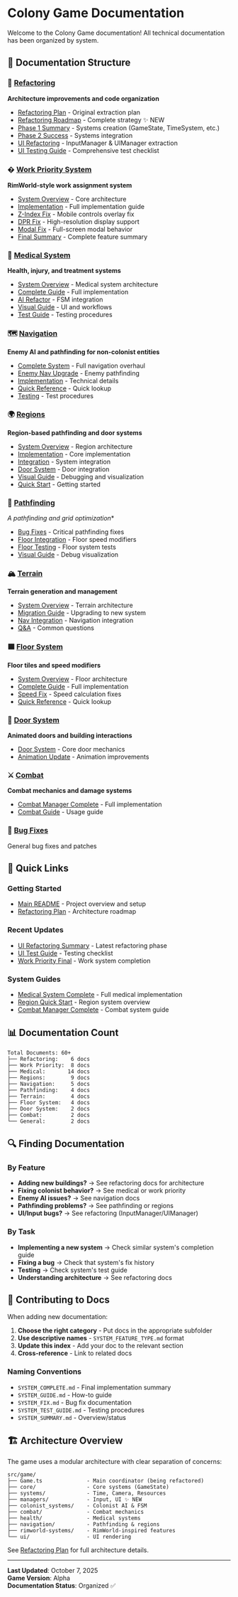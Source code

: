 # Colony Game Documentation

Welcome to the Colony Game documentation! All technical documentation has been organized by system.

## 📁 Documentation Structure

### 🔧 [Refactoring](./refactoring/)
**Architecture improvements and code organization**
- [Refactoring Plan](./refactoring/REFACTORING_PLAN.md) - Original extraction plan
- [Refactoring Roadmap](./refactoring/GAME_TS_REFACTORING_ROADMAP.md) - Complete strategy ✨ NEW
- [Phase 1 Summary](./refactoring/REFACTORING_SUMMARY.md) - Systems creation (GameState, TimeSystem, etc.)
- [Phase 2 Success](./refactoring/REFACTORING_SUCCESS.md) - Systems integration
- [UI Refactoring](./refactoring/UI_REFACTORING_SUMMARY.md) - InputManager & UIManager extraction
- [UI Testing Guide](./refactoring/UI_REFACTORING_TEST_GUIDE.md) - Comprehensive test checklist

### � [Work Priority System](./work-priority/)
**RimWorld-style work assignment system**
- [System Overview](./work-priority/WORK_PRIORITY_SYSTEM.md) - Core architecture
- [Implementation](./work-priority/WORK_PRIORITY_IMPLEMENTATION.md) - Full implementation guide
- [Z-Index Fix](./work-priority/WORK_PRIORITY_ZINDEX_FIX.md) - Mobile controls overlay fix
- [DPR Fix](./work-priority/WORK_PRIORITY_DPR_FIX.md) - High-resolution display support
- [Modal Fix](./work-priority/WORK_PRIORITY_MODAL_FIX.md) - Full-screen modal behavior
- [Final Summary](./work-priority/WORK_PRIORITY_FINAL_SUMMARY.md) - Complete feature summary

### 🏥 [Medical System](./medical/)
**Health, injury, and treatment systems**
- [System Overview](./medical/MEDICAL_README.md) - Medical system architecture
- [Complete Guide](./medical/MEDICAL_SYSTEM_COMPLETE.md) - Full implementation
- [AI Refactor](./medical/MEDICAL_AI_REFACTOR_SUMMARY.md) - FSM integration
- [Visual Guide](./medical/MEDICAL_VISUAL_GUIDE.md) - UI and workflows
- [Test Guide](./medical/MEDICAL_TEST_GUIDE.md) - Testing procedures

### 🗺️ [Navigation](./navigation/)
**Enemy AI and pathfinding for non-colonist entities**
- [Complete System](./navigation/COMPLETE_NAVIGATION_SYSTEM.md) - Full navigation overhaul
- [Enemy Nav Upgrade](./navigation/ENEMY_NAVIGATION_UPGRADE.md) - Enemy pathfinding
- [Implementation](./navigation/ENEMY_NAV_IMPLEMENTATION.md) - Technical details
- [Quick Reference](./navigation/ENEMY_NAV_QUICKREF.md) - Quick lookup
- [Testing](./navigation/ENEMY_NAV_TESTING.md) - Test procedures

### 🌍 [Regions](./regions/)
**Region-based pathfinding and door systems**
- [System Overview](./regions/REGION_SYSTEM.md) - Region architecture
- [Implementation](./regions/REGION_IMPLEMENTATION_SUMMARY.md) - Core implementation
- [Integration](./regions/REGION_INTEGRATION_SUMMARY.md) - System integration
- [Door System](./regions/REGION_DOOR_UPDATE.md) - Door integration
- [Visual Guide](./regions/REGION_VISUAL_GUIDE.md) - Debugging and visualization
- [Quick Start](./regions/REGION_QUICK_START.md) - Getting started

### 🧭 [Pathfinding](./pathfinding/)
**A* pathfinding and grid optimization**
- [Bug Fixes](./pathfinding/PATHFINDING_BUG_FIX.md) - Critical pathfinding fixes
- [Floor Integration](./pathfinding/PATHFINDING_FLOOR_FIX.md) - Floor speed modifiers
- [Floor Testing](./pathfinding/PATHFINDING_FLOOR_TEST.md) - Floor system tests
- [Visual Guide](./pathfinding/PATHFINDING_VISUAL_GUIDE.md) - Debug visualization

### 🏔️ [Terrain](./terrain/)
**Terrain generation and management**
- [System Overview](./terrain/TERRAIN_SYSTEM.md) - Terrain architecture
- [Migration Guide](./terrain/TERRAIN_MIGRATION_GUIDE.md) - Upgrading to new system
- [Nav Integration](./terrain/TERRAIN_AND_NAV_SUMMARY.md) - Navigation integration
- [Q&A](./terrain/TERRAIN_ANSWER.md) - Common questions

### 🟦 [Floor System](./floor-system/)
**Floor tiles and speed modifiers**
- [System Overview](./floor-system/FLOOR_SYSTEM.md) - Floor architecture
- [Complete Guide](./floor-system/FLOOR_SYSTEM_COMPLETE.md) - Full implementation
- [Speed Fix](./floor-system/FLOOR_SPEED_FIX.md) - Speed calculation fixes
- [Quick Reference](./floor-system/FLOOR_QUICKREF.md) - Quick lookup

### 🚪 [Door System](./door-system/)
**Animated doors and building interactions**
- [Door System](./door-system/DOOR_SYSTEM.md) - Core door mechanics
- [Animation Update](./door-system/DOOR_ANIMATION_UPDATE.md) - Animation improvements

### ⚔️ [Combat](./combat/)
**Combat mechanics and damage systems**
- [Combat Manager Complete](./combat/COMBAT_MANAGER_COMPLETE.md) - Full implementation
- [Combat Guide](./combat/COMBAT_MANAGER_GUIDE.md) - Usage guide

### 🐛 [Bug Fixes](./STATE_FLIPPING_BUG_FIX.md)
General bug fixes and patches

## 🚀 Quick Links

### Getting Started
- [Main README](../README.md) - Project overview and setup
- [Refactoring Plan](./refactoring/REFACTORING_PLAN.md) - Architecture roadmap

### Recent Updates
- [UI Refactoring Summary](./refactoring/UI_REFACTORING_SUMMARY.md) - Latest refactoring phase
- [UI Test Guide](./refactoring/UI_REFACTORING_TEST_GUIDE.md) - Testing checklist
- [Work Priority Final](./work-priority/WORK_PRIORITY_FINAL_SUMMARY.md) - Work system completion

### System Guides
- [Medical System Complete](./medical/MEDICAL_SYSTEM_COMPLETE.md) - Full medical implementation
- [Region Quick Start](./regions/REGION_QUICK_START.md) - Region system overview
- [Combat Manager Complete](./combat/COMBAT_MANAGER_COMPLETE.md) - Combat system guide

## 📊 Documentation Count

```
Total Documents: 60+
├── Refactoring:    6 docs
├── Work Priority:  8 docs
├── Medical:       14 docs  
├── Regions:        9 docs
├── Navigation:     5 docs
├── Pathfinding:    4 docs
├── Terrain:        4 docs
├── Floor System:   4 docs
├── Door System:    2 docs
├── Combat:         2 docs
└── General:        2 docs
```

## 🔍 Finding Documentation

### By Feature
- **Adding new buildings?** → See refactoring docs for architecture
- **Fixing colonist behavior?** → See medical or work priority
- **Enemy AI issues?** → See navigation docs
- **Pathfinding problems?** → See pathfinding or regions
- **UI/Input bugs?** → See refactoring (InputManager/UIManager)

### By Task
- **Implementing a new system** → Check similar system's completion guide
- **Fixing a bug** → Check that system's fix history
- **Testing** → Check system's test guide
- **Understanding architecture** → See refactoring docs

## 📝 Contributing to Docs

When adding new documentation:

1. **Choose the right category** - Put docs in the appropriate subfolder
2. **Use descriptive names** - `SYSTEM_FEATURE_TYPE.md` format
3. **Update this index** - Add your doc to the relevant section
4. **Cross-reference** - Link to related docs

### Naming Conventions
- `SYSTEM_COMPLETE.md` - Final implementation summary
- `SYSTEM_GUIDE.md` - How-to guide
- `SYSTEM_FIX.md` - Bug fix documentation
- `SYSTEM_TEST_GUIDE.md` - Testing procedures
- `SYSTEM_SUMMARY.md` - Overview/status

## 🏗️ Architecture Overview

The game uses a modular architecture with clear separation of concerns:

```
src/game/
├── Game.ts              - Main coordinator (being refactored)
├── core/                - Core systems (GameState)
├── systems/             - Time, Camera, Resources
├── managers/            - Input, UI ✨ NEW
├── colonist_systems/    - Colonist AI & FSM
├── combat/              - Combat mechanics
├── health/              - Medical systems
├── navigation/          - Pathfinding & regions
├── rimworld-systems/    - RimWorld-inspired features
└── ui/                  - UI rendering
```

See [Refactoring Plan](./refactoring/REFACTORING_PLAN.md) for full architecture details.

---

**Last Updated**: October 7, 2025  
**Game Version**: Alpha  
**Documentation Status**: Organized ✅
